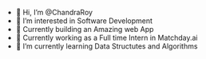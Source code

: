 - 👋 Hi, I’m @ChandraRoy
- 👀 I’m interested in Software Development
- 👀 Currently building an Amazing web App
- 🌱 Currently working as a Full time Intern in Matchday.ai
- 🌱 I’m currently learning Data Structutes and Algorithms

<!---
ChandraRoy is a ✨ special ✨ repository because its `README.md` (this file) appears on your GitHub profile.
You can click the Preview link to take a look at your changes.
--->
